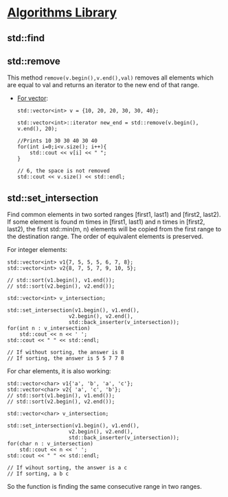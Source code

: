 # [Algorithms Library](https://en.cppreference.com/w/cpp/algorithm)
## std::find

## std::remove
This method `remove(v.begin(),v.end(),val)` removes all elements which are equal to val and returns an iterator to the new end of that range.
* [For vector](https://iq.opengenus.org/ways-to-remove-elements-from-vector-cpp/):
    ```
    std::vector<int> v = {10, 20, 20, 30, 30, 40};

    std::vector<int>::iterator new_end = std::remove(v.begin(), v.end(), 20);

    //Prints 10 30 30 40 30 40
    for(int i=0;i<v.size(); i++){
        std::cout << v[i] << " ";
    }

    // 6, the space is not removed
    std::cout << v.size() << std::endl; 
    ```

## std::set_intersection
Find common elements in two sorted ranges [first1, last1) and [first2, last2). If some element is found m times in [first1, last1) and n times in [first2, last2), the first std::min(m, n) elements will be copied from the first range to the destination range. The order of equivalent elements is preserved.

For integer elements:
```
std::vector<int> v1{7, 5, 5, 5, 6, 7, 8};
std::vector<int> v2{8, 7, 5, 7, 9, 10, 5};

// std::sort(v1.begin(), v1.end());
// std::sort(v2.begin(), v2.end());

std::vector<int> v_intersection;

std::set_intersection(v1.begin(), v1.end(),
                    v2.begin(), v2.end(),
                    std::back_inserter(v_intersection));
for(int n : v_intersection)
    std::cout << n << ' ';
std::cout << " " << std::endl; 

// If without sorting, the answer is 8
// If sorting, the answer is 5 5 7 7 8
```

For char elements, it is also working:
```
std::vector<char> v1{'a', 'b', 'a', 'c'};
std::vector<char> v2{ 'a', 'c', 'b'};
// std::sort(v1.begin(), v1.end());
// std::sort(v2.begin(), v2.end());

std::vector<char> v_intersection;

std::set_intersection(v1.begin(), v1.end(),
                    v2.begin(), v2.end(),
                    std::back_inserter(v_intersection));
for(char n : v_intersection)
    std::cout << n << ' ';
std::cout << " " << std::endl; 

// If wihout sorting, the answer is a c
// If sorting, a b c
```

So the function is finding the same consecutive range in two ranges.